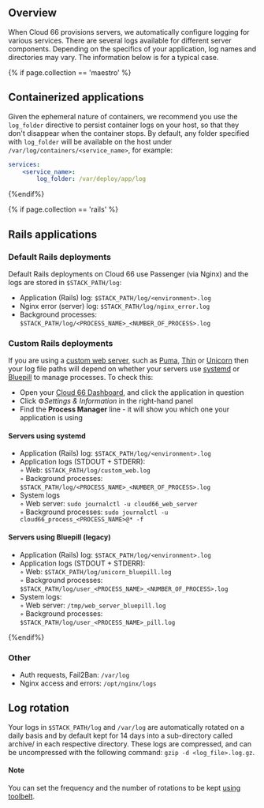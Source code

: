 
## Overview

When Cloud 66 provisions servers, we automatically configure logging for various services. There are several logs available for different server components. Depending on the specifics of your application, log names and directories may vary. The information below is for a typical case.

{% if page.collection == 'maestro' %}

## Containerized applications

Given the ephemeral nature of containers, we recommend you use the `log_folder` directive to persist container logs on your host, so that they don't disappear when the container stops. By default, any folder specified with `log_folder` will be available on the host under `/var/log/containers/<service_name>`, for example:

```yaml
services:
    <service_name>:
        log_folder: /var/deploy/app/log
```
{%endif%}

{% if page.collection == 'rails' %}

## Rails applications

### Default Rails deployments

Default Rails deployments on Cloud 66 use Passenger (via Nginx) and the logs are stored in `$STACK_PATH/log`:

- Application (Rails) log: `$STACK_PATH/log/<environment>.log`
- Nginx error (server) log: `$STACK_PATH/log/nginx_error.log`
- Background processes: `$STACK_PATH/log/<PROCESS_NAME>_<NUMBER_OF_PROCESS>.log`

### Custom Rails deployments

If you are using a [custom web server](notion://www.notion.so/rails/tutorials/custom-web-servers.html), such as [Puma](notion://www.notion.so/rails/how-to-guides/rack-servers/puma-rack-server.html), [Thin](notion://www.notion.so/rails/how-to-guides/rack-servers/thin-rack-server.html) or [Unicorn](notion://www.notion.so/rails/how-to-guides/rack-servers/unicorn-rack-server.html) then your log file paths will depend on whether your servers use [systemd](/rails/how-to-guides/deployment/systemd.html) or [Bluepill](/rails/how-to-guides/deployment/bluepill-legacy.html) to manage processes. To check this:

- Open your [Cloud 66 Dashboard](https://app.cloud66.com/), and click the application in question
- Click ⚙*Settings & Information* in the right-hand panel
- Find the **Process Manager** line - it will show you which one your application is using

#### Servers using systemd

- Application (Rails) log: `$STACK_PATH/log/<environment>.log`
- Application logs (STDOUT + STDERR):  
    &#9702; Web: `$STACK_PATH/log/custom_web.log`  
    &#9702; Background processes: `$STACK_PATH/log/<PROCESS_NAME>_<NUMBER_OF_PROCESS>.log`  
- System logs  
    &#9702; Web server: `sudo journalctl -u cloud66_web_server`  
    &#9702; Background processes: `sudo journalctl -u cloud66_process_<PROCESS_NAME>@* -f`

#### Servers using Bluepill (legacy)

- Application (Rails) log: `$STACK_PATH/log/<environment>.log`
- Application logs (STDOUT + STDERR):  
  &#9702; Web: `$STACK_PATH/log/unicorn_bluepill.log`  
  &#9702; Background processes: `$STACK_PATH/log/user_<PROCESS_NAME>_<NUMBER_OF_PROCESS>.log`
- System logs:  
  &#9702; Web server: `/tmp/web_server_bluepill.log`  
  &#9702; Background processes: `$STACK_PATH/log/user_<PROCESS_NAME>_pill.log`

{%endif%}

### Other

* Auth requests, Fail2Ban: `/var/log` 
* Nginx access and errors: `/opt/nginx/logs`

## Log rotation

Your logs in `$STACK_PATH/log` and `/var/log` are automatically rotated on a daily basis and by default kept for 14 days into a sub-directory called archive/ in each respective directory. These logs are compressed, and can be uncompressed with the following command: 
`gzip -d <log_file>.log.gz`.

#### Note
<div class="notice">
<p>You can set the frequency and the number of rotations to be kept <a href="/{{page.collection}}/references/toolbelt.html#list-your-stack-settings">using toolbelt</a>.</p>
</div>

